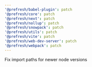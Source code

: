 ```yaml
---
'@prefresh/babel-plugin': patch
'@prefresh/core': patch
'@prefresh/next': patch
'@prefresh/nollup': patch
'@prefresh/snowpack': patch
'@prefresh/utils': patch
'@prefresh/vite': patch
'@prefresh/web-dev-server': patch
'@prefresh/webpack': patch
---
```


Fix import paths for newer node versions
